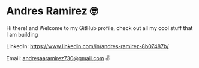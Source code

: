 # Andres Ramirez 🤓

Hi there! and Welcome to my GitHub profile, check out all my cool stuff that I am building

LinkedIn: https://www.linkedin.com/in/andres-ramirez-8b07487b/

Email: andresaaramirez730@gmail.com
✌ 
